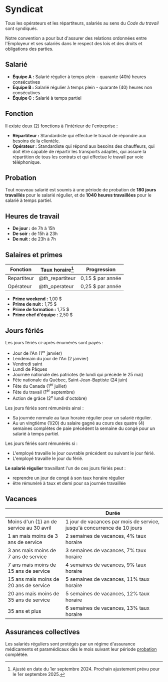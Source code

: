 # Syndicat

Tous les opérateurs et les répartiteurs, salariés au sens du _Code du travail_ sont syndiqués.

Notre convention a pour but d'assurer des relations ordonnées entre l'Employeur et ses salariés dans le respect des lois et des droits et obligations des parties.

## Salarié

-   **Équipe A :** Salarié régulier à temps plein - quarante (40h) heures consécutives
-   **Équipe B :** Salarié régulier à temps plein - quarante (40) heures non consécutives
-   **Équipe C :** Salarié à temps partiel

## Fonction

Il existe deux (2) fonctions à l'intérieur de l'entreprise :

-   **Répartiteur :** Standardiste qui effectue le travail de répondre aux besoins de la clientèle.
-   **Opérateur :** Standardiste qui répond aux besoins des chauffeurs, qui doit être capable de répartir les transports adaptés, qui assure la répartition de tous les contrats et qui effectue le travail par voie téléphonique.

## Probation

Tout nouveau salarié est soumis à une période de probation de **180 jours travaillés** pour le salarié régulier, et de **1040 heures travaillées** pour le salarié à temps partiel.

## Heures de travail

-   **De jour :** de 7h à 15h
-   **De soir :** de 15h à 23h
-   **De nuit :** de 23h à 7h

## Salaires et primes

| Fonction    | Taux horaire[^1] | Progression      |
| ----------- | ---------------- | ---------------- |
| Repartiteur | @th_repartiteur  | 0,15 $ par année |
| Opérateur   | @th_operateur    | 0,25 $ par année |

-   **Prime weekend :** 1,00 $
-   **Prime de nuit :** 1,75 $
-   **Prime de formation :** 1,75 $
-   **Prime chef d'équipe :** 2,50 $

## Jours fériés

Les jours fériés ci-après énumérés sont payés :

-   Jour de l'An (1<sup>er</sup> janvier)
-   Lendemain du jour de l'An (2 janvier)
-   Vendredi saint
-   Lundi de Pâques
-   Journée nationale des patriotes (le lundi qui précède le 25 mai)
-   Fête nationale du Québec, Saint-Jean-Baptiste (24 juin)
-   Fête du Canada (1<sup>er</sup> juillet)
-   Fête du travail (1<sup>er</sup> septembre)
-   Action de grâce (2<sup>e</sup> lundi d'octobre)

Les jours fériés sont rémunérés ainsi :

-   Sa journée normale au taux horaire régulier pour un salarié régulier.
-   Au un vingtième (1/20) du salaire gagné au cours des quatre (4) semaines complètes de paie précédent la semaine du congé pour un salarié à temps partiel.

Les jours fériés sont rémunérés si :

-   L'employé travaille le jour ouvrable précédent ou suivant le jour férié.
-   L'employé travaille le jour du férié.

**Le salarié régulier** travaillant l'un de ces jours fériés peut :

-   reprendre un jour de congé à son taux horaire régulier
-   être rémunéré à taux et demi pour sa journée travaillée

## Vacances

|                                          | Durée                                                                   |
| ---------------------------------------- | ----------------------------------------------------------------------- |
| Moins d'un (1) an de service au 30 avril | 1 jour de vacances par mois de service, jusqu'à concurrence de 10 jours |
| 1 an mais moins de 3 ans de service      | 2 semaines de vacances, 4% taux horaire                                 |
| 3 ans mais moins de 7 ans de service     | 3 semaines de vacances, 7% taux horaire                                 |
| 7 ans mais moins de 15 ans de service    | 4 semaines de vacances, 9% taux horaire                                 |
| 15 ans mais moins de 20 ans de service   | 5 semaines de vacances, 11% taux horaire                                |
| 20 ans mais moins de 35 ans de service   | 5 semaines de vacances, 12% taux horaire                                |
| 35 ans et plus                           | 6 semaines de vacances, 13% taux horaire                                |

## Assurances collectives

Les salariés réguliers sont protégés par un régime d'assurance médicaments et paramédicaux dès le mois suivant leur période [probation](#probation) complétée.

[^1]: Ajusté en date du 1er septembre 2024. Prochain ajustement prévu pour le 1er septembre 2025.
